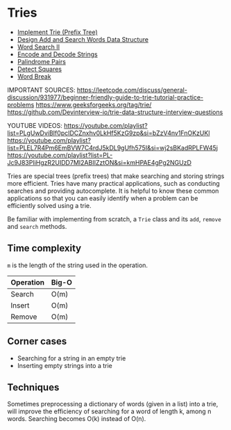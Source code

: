 # Tries
- [Implement Trie (Prefix Tree)](https://leetcode.com/problems/implement-trie-prefix-tree/)
- [Design Add and Search Words Data Structure](https://leetcode.com/problems/design-add-and-search-words-data-structure/)
- [Word Search II](https://leetcode.com/problems/word-search-ii/)
- [Encode and Decode Strings](https://leetcode.com/problems/encode-and-decode-strings/)
- [Palindrome Pairs](https://leetcode.com/problems/palindrome-pairs/)
- [Detect Squares](https://leetcode.com/problems/detect-squares/)
- [Word Break](https://leetcode.com/problems/word-break)

IMPORTANT SOURCES:
https://leetcode.com/discuss/general-discussion/931977/beginner-friendly-guide-to-trie-tutorial-practice-problems
https://www.geeksforgeeks.org/tag/trie/ 
https://github.com/Devinterview-io/trie-data-structure-interview-questions 

YOUTUBE VIDEOS:
https://youtube.com/playlist?list=PLgUwDviBIf0pcIDCZnxhv0LkHf5KzG9zp&si=bZzV4nv1FnOKzUKl 
https://youtube.com/playlist?list=PLEL7R4Pm6EmBVW7C4rdJ5kDL9gUfh575I&si=wj2sBKadRPLFW45j
https://youtube.com/playlist?list=PL-Jc9J83PIiHgzR2UIDD7MI2ABIIZztON&si=kmHPAE4gPg2NGUzD 

Tries are special trees (prefix trees) that make searching and storing strings more efficient. Tries have many practical applications, such as conducting searches and providing autocomplete. It is helpful to know these common applications so that you can easily identify when a problem can be efficiently solved using a trie.

Be familiar with implementing from scratch, a `Trie` class and its `add`, `remove` and `search` methods.

## Time complexity

`m` is the length of the string used in the operation.

| Operation | Big-O |
| --------- | ----- |
| Search    | O(m)  |
| Insert    | O(m)  |
| Remove    | O(m)  |

## Corner cases

- Searching for a string in an empty trie
- Inserting empty strings into a trie

## Techniques

Sometimes preprocessing a dictionary of words (given in a list) into a trie, will improve the efficiency of searching for a word of length k, among n words. Searching becomes O(k) instead of O(n).


